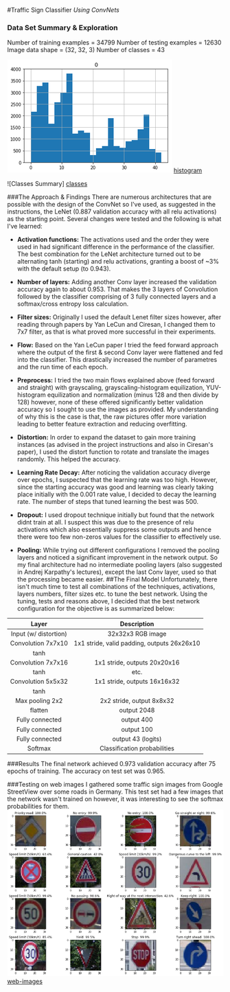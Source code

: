 #Traffic Sign Classifier
*Using ConvNets*

[//]: # (Image References)

[histogram]: ./images/hist.png "Histogram"
[classes]: ./images/classes.png "Classes"
[web-images]: ./images/web-images.png "web-images"
[image4]: ./images/placeholder.png "Traffic Sign 1"
[image5]: ./images/placeholder.png "Traffic Sign 2"
[image6]: ./images/placeholder.png "Traffic Sign 3"
[image7]: ./images/placeholder.png "Traffic Sign 4"
[image8]: ./images/placeholder.png "Traffic Sign 5"

### Data Set Summary & Exploration
Number of training examples = 34799
Number of testing examples = 12630
Image data shape = (32, 32, 3)
Number of classes = 43

![Histogram] [histogram]

![Classes Summary] [classes]

###The Approach & Findings
There are numerous architectures that are possible with the design of the ConvNet so I've used, as suggested in the instructions, the LeNet (0.887 validation accuracy with all relu activations) as the starting point.
Several changes were tested and the following is what I've learned:

- **Activation functions:** The activations used and the order they were used in had significant difference in the performance of the classifier.
The best combination for the LeNet architecture turned out to be alternating tanh (starting) and relu activations, granting a boost of ~3% with the default setup (to 0.943).

- **Number of layers:** Adding another Conv layer increased the validation accuracy again to about 0.953. That makes the 3 layers of Convolution followed by the classifier comprising of 3 fully connected layers and a softmax/cross entropy loss calculation.

- **Filter sizes:** Originally I used the default Lenet filter sizes however, after reading through papers by Yan LeCun and Ciresan, I changed them to 7x7 filter, as that is what proved more successful in their experiments.

- **Flow:** Based on the Yan LeCun paper I tried the feed forward approach where the output of the first & second Conv layer were flattened and fed into the classifier. This drastically increased the number of parametres and the run time of each epoch.

- **Preprocess:** I tried the two main flows explained above (feed forward and straight) with grayscaling, grayscaling-histogram equilization, YUV-histogram equilization and normalization (minus 128 and then divide by 128) however, none of these offered significantly better validation accuracy so I sought to use the images as provided.
My understanding of why this is the case is that, the raw pictures offer more variation leading to better feature extraction and reducing overfitting.

- **Distortion:** In order to expand the dataset to gain more training instances (as advised in the project instructions and also in Ciresan's paper), I used the distort function to rotate and translate the images randomly. This helped the accuracy.

- **Learning Rate Decay:** After noticing the validation accuracy diverge over epochs, I suspected that the learning rate was too high. However, since the starting accuracy was good and learning was clearly taking place initially with the 0.001 rate value, I decided to decay the learning rate.
The number of steps that tuned learning the best was 500.

- **Dropout:** I used dropout technique initially but found that the network didnt train at all. I suspect this was due to the presence of relu activations which also essentially suppress some outputs and hence there were too few non-zeros values for the classifier to effectively use.

- **Pooling:** While trying out different configurations I removed the pooling layers and noticed a significant improvement in the network output. So my final architecture had no intermediate pooling layers (also suggested in Andrej Karpathy's lectures), except the last Conv layer, used so that the processing became easier.
##The Final Model
Unfortunately, there isn't much time to test all combinations of the techniques, activations, layers numbers, filter sizes etc. to tune the best network.
Using the tuning, tests and reasons above, I decided that the best network configuration for the objective is as summarized below:


| Layer         		|     Description	        					| 
|:---------------------:|:---------------------------------------------:| 
| Input (w/ distortion)	| 32x32x3 RGB image   							| 
| Convolution 7x7x10    | 1x1 stride, valid padding, outputs 26x26x10 	|
| tanh					|												|
| Convolution 7x7x16   	| 1x1 stride,  outputs 20x20x16 				|
| tanh  			    | etc.      									|
| Convolution 5x5x32	| 1x1 stride,  outputs 16x16x32        			|
| tanh					|  	        									|
| Max pooling 2x2		| 2x2 stride, output 8x8x32						|
| flatten				| output 2048									|
| Fully connected		| output 400									|
| Fully connected		| output 100									|
| Fully connected 		| output 43 (logits)						 	|
| Softmax				| Classification probabilities					|

###Results
The final network achieved 0.973 validation accuracy after 75 epochs of training.
The accuracy on test set was 0.965.

###Testing on web images
I gathered some traffic sign images from Google StreetView over some roads in Germany. This test set had a few images that the network wasn't trained on however, it was interesting to see the softmax probabilities for them.
![web-images] [web-images]
